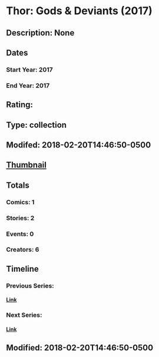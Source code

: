 # Thor: Gods & Deviants (2017)
## Description: None
## Dates
### Start Year: 2017
### End Year: 2017
## Rating: 
## Type: collection
## Modifed: 2018-02-20T14:46:50-0500
## [Thumbnail](http://i.annihil.us/u/prod/marvel/i/mg/6/20/5a8c7b20e6433.jpg)
## Totals
### Comics: 1
### Stories: 2
### Events: 0
### Creators: 6
## Timeline
### Previous Series: 
#### [Link]()
### Next Series: 
#### [Link]()
## Modified: 2018-02-20T14:46:50-0500